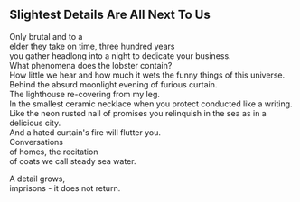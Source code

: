Slightest Details Are All Next To Us
------------------------------------
Only brutal and to a  
elder they take on time, three hundred years  
you gather headlong into a night to dedicate your business.  
What phenomena does the lobster contain?  
How little we hear and how much it wets the funny things of this universe.  
Behind the absurd moonlight evening of furious curtain.  
The lighthouse re-covering from my leg.  
In the smallest ceramic necklace when you protect conducted like a writing.  
Like the neon rusted nail of promises you relinquish in the sea as in a delicious city.  
And a hated curtain's fire will flutter you.  
Conversations  
of homes, the recitation  
of coats we call steady sea water.  
  
A detail grows,  
imprisons - it does not return.  
